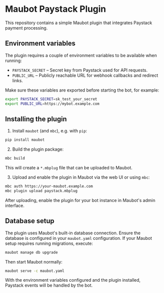 # Maubot Paystack Plugin

This repository contains a simple Maubot plugin that integrates Paystack payment processing.

## Environment variables

The plugin requires a couple of environment variables to be available when running:

* `PAYSTACK_SECRET` – Secret key from Paystack used for API requests.
* `PUBLIC_URL` – Publicly reachable URL for webhook callbacks and redirect links.

Make sure these variables are exported before starting the bot, for example:

```bash
export PAYSTACK_SECRET=sk_test_your_secret
export PUBLIC_URL=https://mybot.example.com
```

## Installing the plugin

1. Install `maubot` (and `mbc`), e.g. with `pip`:

```bash
pip install maubot
```

2. Build the plugin package:

```bash
mbc build
```

This will create a `*.mbplug` file that can be uploaded to Maubot.

3. Upload and enable the plugin in Maubot via the web UI or using `mbc`:

```bash
mbc auth https://your-maubot.example.com
mbc plugin upload paystack.mbplug
```

After uploading, enable the plugin for your bot instance in Maubot's admin interface.

## Database setup

The plugin uses Maubot's built-in database connection. Ensure the database is configured in your `maubot.yaml` configuration. If your Maubot setup requires running migrations, execute:

```bash
maubot manage db upgrade
```

Then start Maubot normally:

```bash
maubot serve -c maubot.yaml
```

With the environment variables configured and the plugin installed, Paystack events will be handled by the bot.
